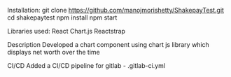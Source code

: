 Installation:
git clone https://github.com/manojmorishetty/ShakepayTest.git
cd shakepaytest
npm install
npm start

Libraries used:
React
Chart.js
Reactstrap

Description
Developed a chart component using chart js library which displays net worth over the time

CI/CD
Added a CI/CD pipeline for gitlab - .gitlab-ci.yml
